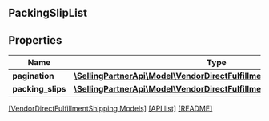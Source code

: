 ## PackingSlipList

## Properties

Name | Type | Description | Notes
------------ | ------------- | ------------- | -------------
**pagination** | [**\SellingPartnerApi\Model\VendorDirectFulfillmentShipping\Pagination**](Pagination.md) |  | [optional]
**packing_slips** | [**\SellingPartnerApi\Model\VendorDirectFulfillmentShipping\PackingSlip[]**](PackingSlip.md) |  | [optional]

[[VendorDirectFulfillmentShipping Models]](../) [[API list]](../../Api) [[README]](../../../README.md)
